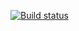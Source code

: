 [![Build status](https://ci.appveyor.com/api/projects/status/hwd7d889iebopacf/branch/main?svg=true)](https://ci.appveyor.com/project/Nataliya2020/homework-ajs-16-symbols-iterators-generators-1/branch/main)
